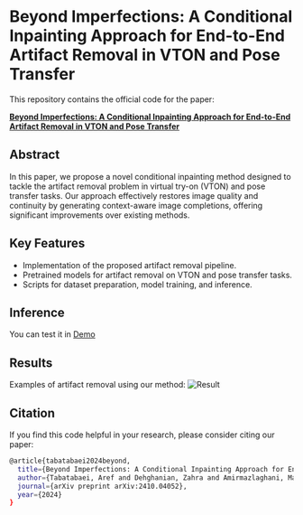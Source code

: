 # Beyond Imperfections: A Conditional Inpainting Approach for End-to-End Artifact Removal in VTON and Pose Transfer

This repository contains the official code for the paper:

**[Beyond Imperfections: A Conditional Inpainting Approach for End-to-End Artifact Removal in VTON and Pose Transfer](https://arxiv.org/abs/2410.04052)**

## Abstract
In this paper, we propose a novel conditional inpainting method designed to tackle the artifact removal problem in virtual try-on (VTON) and pose transfer tasks. Our approach effectively restores image quality and continuity by generating context-aware image completions, offering significant improvements over existing methods.

## Key Features
- Implementation of the proposed artifact removal pipeline.
- Pretrained models for artifact removal on VTON and pose transfer tasks.
- Scripts for dataset preparation, model training, and inference.

## Inference
You can test it in [Demo](https://colab.research.google.com/drive/1sea7gad2rED0nKJn0s7D7Z_o1aZd6L7X?usp=sharing)

## Results
Examples of artifact removal using our method:
![Result](results/result.png)

## Citation
If you find this code helpful in your research, please consider citing our paper:

```bash
@article{tabatabaei2024beyond,
  title={Beyond Imperfections: A Conditional Inpainting Approach for End-to-End Artifact Removal in VTON and Pose Transfer},
  author={Tabatabaei, Aref and Dehghanian, Zahra and Amirmazlaghani, Maryam},
  journal={arXiv preprint arXiv:2410.04052},
  year={2024}
}
